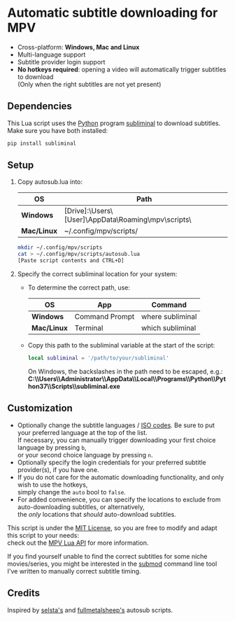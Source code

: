 # Automatic subtitle downloading for MPV
* Cross-platform: **Windows, Mac and Linux**
* Multi-language support
* Subtitle provider login support
* **No hotkeys required**: opening a video will automatically trigger subtitles to download  
  (Only when the right subtitles are not yet present)

## Dependencies
This Lua script uses the [Python](https://www.python.org/downloads/) program
[subliminal](https://github.com/Diaoul/subliminal) to download subtitles.
Make sure you have both installed:  
```bash
pip install subliminal
```

## Setup
1. Copy autosub.lua into:

   |       OS      |                      Path                           |
   |---------------|-----------------------------------------------------|
   | **Windows**   | [Drive]:\Users\\[User]\AppData\Roaming\mpv\scripts\ |
   | **Mac/Linux** | ~/.config/mpv/scripts/                              |

   ```bash
   mkdir ~/.config/mpv/scripts
   cat > ~/.config/mpv/scripts/autosub.lua
   [Paste script contents and CTRL+D]
   ```
2. Specify the correct subliminal location for your system:  
   - To determine the correct path, use:  

     |       OS      |      App       |        Command          |
     |---------------|----------------|-------------------------|
     | **Windows**   | Command Prompt |    where subliminal     |
     | **Mac/Linux** | Terminal       |    which subliminal     |

   - Copy this path to the subliminal variable at the start of the script:
     ```lua
     local subliminal = '/path/to/your/subliminal'
     ```
     On Windows, the backslashes in the path need to be escaped, e.g.:  
     **C:\\\\Users\\\\Administrator\\\\AppData\\\\Local\\\\Programs\\\\Python\\\\Python37\\\\Scripts\\\\subliminal.exe**

## Customization
* Optionally change the subtitle languages / [ISO codes](https://en.wikipedia.org/wiki/List_of_ISO_639-1_codes).
  Be sure to put your preferred language at the top of the list.  
  If necessary, you can manually trigger downloading your first choice language by pressing `b`,  
  or your second choice language by pressing `n`.
* Optionally specify the login credentials for your preferred subtitle provider(s), if you have one.
* If you do not care for the automatic downloading functionality, and only wish to use the hotkeys,  
  simply change the `auto` bool to `false`.
* For added convenience, you can specify the locations to exclude from auto-downloading subtitles, or alternatively,  
the *only* locations that *should* auto-download subtitles.

This script is under the [MIT License](./LICENSE-MIT),
so you are free to modify and adapt this script to your needs:  
check out the [MPV Lua API](https://mpv.io/manual/stable/#lua-scripting) for more information.

If you find yourself unable to find the correct subtitles for some niche movies/series,
you might be interested in the [submod](https://github.com/DavidDeprost/submod_rs)
command line tool I've written to manually correct subtitle timing.

## Credits
Inspired by [selsta's](https://gist.github.com/selsta/ce3fb37e775dbd15c698) and
[fullmetalsheep's](https://gist.github.com/fullmetalsheep/28c397b200a7348027d983f31a7eddfa) autosub scripts.
